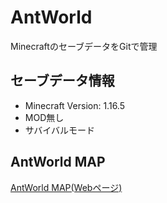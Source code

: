 # AntWorld
MinecraftのセーブデータをGitで管理

## セーブデータ情報
* Minecraft Version: 1.16.5
* MOD無し
* サバイバルモード

## AntWorld MAP
[AntWorld MAP(Webページ)](https://ant2357.github.io/AntWorld/ "World MAP")
